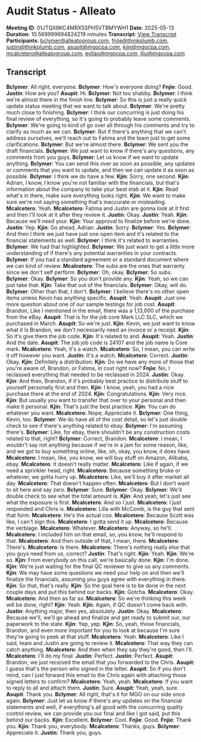 # Audit Status - Alleato
**Meeting ID**: 01JTQX8KC4MRX5SPH5VTBMYWH1
**Date**: 2025-05-13
**Duration**: 10.569999694824219 minutes
**Transcript**: [View Transcript](https://app.fireflies.ai/view/01JTQX8KC4MRX5SPH5VTBMYWH1)
**Participants**: bclymer@alleatogroup.com, fnjie@thinkplumb.com, justin@thinkplumb.com, asupit@mgocpa.com, kjin@mgocpa.com, mcalcetero@alleatogroup.com, evliao@mgocpa.com, jliu@mgocpa.com

## Transcript
**Bclymer**: All right, everyone.
**Bclymer**: How's everyone doing?
**Fnjie**: Good.
**Justin**: How are you?
**Asupit**: Hi.
**Bclymer**: Not too shabby.
**Bclymer**: I think we're almost there in the finish line.
**Bclymer**: So this is just a really quick update status meeting that we want to talk about.
**Bclymer**: We're pretty much close to finishing.
**Bclymer**: I think our concurring is just doing his final review of everything, so it's going to probably leave some comments.
**Bclymer**: We're going to kind of go over all through his comments and try to clarify as much as we can.
**Bclymer**: But if there's anything that we can't address ourselves, we'll reach out to Fatima and the team just to get some clarifications.
**Bclymer**: But we're almost there.
**Bclymer**: We sent you the draft financials.
**Bclymer**: We just want to know if there's any questions, any comments from you guys.
**Bclymer**: Let us know if we want to update anything.
**Bclymer**: You can send this over as soon as possible, any updates or comments that you want to update, and then we can update it as soon as possible.
**Bclymer**: I think we do have a few.
**Kjin**: Sorry, one second.
**Kjin**: Adrian, I know, I know you're not familiar with the financials, but that's information about the company to take your best stab at it.
**Kjin**: Read what's in there, make sure everything looks right.
**Kjin**: We want to make sure we're not saying something that's inaccurate or misleading.
**Mcalcetero**: Yeah.
**Mcalcetero**: Fatima and Justin are gonna look at it first and then I'll look at it after they review it.
**Justin**: Okay.
**Justin**: Yeah.
**Kjin**: Because we'll need your.
**Kjin**: Your approval to finalize before we're done.
**Justin**: Yep.
**Kjin**: Go ahead, Adrian.
**Justin**: Sorry.
**Bclymer**: Yes.
**Bclymer**: And then I think we just have just one open item and it's related to the financial statements as well.
**Bclymer**: I think it's related to warranties.
**Bclymer**: We had that highlighted.
**Bclymer**: We just want to get a little more understanding of if there's any potential warranties in your contracts.
**Bclymer**: If you had a standard agreement or a standard document where we can kind of review.
**Mcalcetero**: The subs are the ones that warranty since we don't self perform.
**Bclymer**: Oh, okay.
**Bclymer**: So subs.
**Bclymer**: Okay.
**Bclymer**: So you don't provide any.
**Kjin**: Yeah, so we can just take that.
**Kjin**: Take that out of the financials.
**Bclymer**: Okay, will do.
**Bclymer**: Other than that, I don't.
**Bclymer**: I believe there's no other open items unless Kevin has anything specific.
**Asupit**: Yeah.
**Asupit**: Just one more question about one of our sample testings for job cost.
**Asupit**: Brandon, Like I mentioned in the email, there was a 1,13,000 of the purchase from the eBay.
**Asupit**: That is for the job core Mark LLC SLC, which we purchased in March.
**Asupit**: So we're just.
**Kjin**: Kevin, we just want to know what it Is Brandon, we don't necessarily need an invoice or a receipt.
**Kjin**: So it's give them the job code.
**Kjin**: It's related to and.
**Asupit**: Yeah.
**Justin**: And the date.
**Asupit**: The job job code is 24107 and the job name is Core mark.
**Mcalcetero**: Yeah, it's a watch.
**Mcalcetero**: So, I mean, you can write it off however you want.
**Justin**: It's a watch.
**Mcalcetero**: Correct.
**Justin**: Okay.
**Kjin**: Definitely a distribution.
**Kjin**: Do we have any more of those that you're aware of, Brandon, or Fatima, in cost right now?
**Fnjie**: No, I reclassed everything that needed to be reclassed in 2024.
**Justin**: Okay.
**Kjin**: And then, Brandon, if it's probably best practice to distribute stuff to yourself personally first and then.
**Kjin**: I know, yeah, you had a nice purchase there at the end of 2024.
**Kjin**: Congratulations.
**Kjin**: Very nice.
**Kjin**: But usually you want to transfer that over to your personal and then make it personal.
**Kjin**: That's just the best practice.
**Kjin**: You can do whatever you want.
**Mcalcetero**: Nope, Appreciate it.
**Bclymer**: One thing, Kevin, too.
**Bclymer**: We do have all of the cost detail, so let's just double check to see if there's anything related to ebay.
**Bclymer**: I'm assuming there's.
**Bclymer**: Like, for ebay, there shouldn't be any construction costs related to that, right?
**Bclymer**: Correct, Brandon.
**Mcalcetero**: I mean, I wouldn't say not anything because if we're in a jam for some reason, like, and we got to buy something online, like, oh, okay, you know, it does have.
**Mcalcetero**: I mean, like, you know, we will buy stuff on Amazon, Alibaba, ebay.
**Mcalcetero**: It doesn't really matter.
**Mcalcetero**: Like if again, if we need a sprinkler head, right.
**Mcalcetero**: Because something broke or whatever, we gotta hurry up.
**Mcalcetero**: Like, we'll buy it after market all day.
**Mcalcetero**: That doesn't happen often.
**Mcalcetero**: But I don't want to sit here and say zero.
**Bclymer**: Sure.
**Bclymer**: Okay.
**Bclymer**: We'll double check to see what the total amount is.
**Kjin**: And yeah, let's just see what the exposure is first.
**Mcalcetero**: And so I just.
**Mcalcetero**: I just responded and Chris is.
**Mcalcetero**: Lilla with McComb, is the guy that sent that form.
**Mcalcetero**: He's the actual coo.
**Mcalcetero**: Because Scott was like, I can't sign this.
**Mcalcetero**: I gotta send it up.
**Mcalcetero**: Because the verbiage.
**Mcalcetero**: Whatever.
**Mcalcetero**: Anyway, so he'll.
**Mcalcetero**: I included him on that email, so, you know, he'll respond to that.
**Mcalcetero**: And then outside of that, I mean, there.
**Mcalcetero**: There's.
**Mcalcetero**: Is there.
**Mcalcetero**: There's nothing really else that you guys need from us, correct?
**Justin**: That's right.
**Kjin**: Yeah.
**Kjin**: We're so.
**Kjin**: From everybody on this call, we're basically done.
**Kjin**: I'm done.
**Kjin**: We're just waiting for the final QC reviewer to give us any comments.
**Kjin**: We may have some questions we need your help on and then we'll finalize the financials, assuming you guys agree with everything in there.
**Kjin**: So that, that's really.
**Kjin**: So the goal here is to be done in the next couple days and put this behind our backs.
**Kjin**: Gotcha.
**Mcalcetero**: Okay.
**Mcalcetero**: And then as far as.
**Mcalcetero**: So we're thinking this week will be done, right?
**Kjin**: Yeah.
**Kjin**: Again, if QC doesn't come back with.
**Justin**: Anything major, then yes, absolutely.
**Justin**: Okay.
**Mcalcetero**: Because we'll, we'll go ahead and finalize and get ready to submit our, our paperwork to the state.
**Kjin**: Yep, yep.
**Kjin**: So, yeah, those financials, Brandon, and even more important for you to look at because I'm sure they're going to peek at that stuff.
**Mcalcetero**: Yeah.
**Mcalcetero**: Like I said, team and Justin are going to review it.
**Mcalcetero**: That way they can catch anything.
**Mcalcetero**: And then when they say they're good, then I'll.
**Mcalcetero**: I'll do my final.
**Justin**: Perfect.
**Justin**: Perfect.
**Asupit**: Brandon, we just received the email that you forwarded to the Chris.
**Asupit**: I guess that's the person who signed in the letter.
**Asupit**: So if you don't mind, can I just forward this email to the Chris again with attaching those signed letters to confirm?
**Mcalcetero**: Yeah, yeah.
**Mcalcetero**: If you want to reply to all and attach them.
**Justin**: Sure.
**Asupit**: Yeah, yeah, sure.
**Asupit**: Thank you.
**Bclymer**: All right, that's it for MGO on our side once again.
**Bclymer**: Just let us know if there's any updates on the financial statements and well, if everything's all good with the concurring quality control review, we can provide you our final and like I got said, put this behind our backs.
**Kjin**: Excellent.
**Bclymer**: Cool.
**Fnjie**: Good.
**Fnjie**: Thank you.
**Kjin**: Thank you, everybody.
**Mcalcetero**: Thanks, guys.
**Bclymer**: Appreciate it.
**Justin**: Thank you, guys.